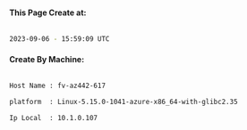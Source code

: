 
   
#### This Page Create at:

```bash

2023-09-06 - 15:59:09 UTC

```

#### Create By Machine:

```bash

Host Name : fv-az442-617

platform  : Linux-5.15.0-1041-azure-x86_64-with-glibc2.35

Ip Local  : 10.1.0.107

```

